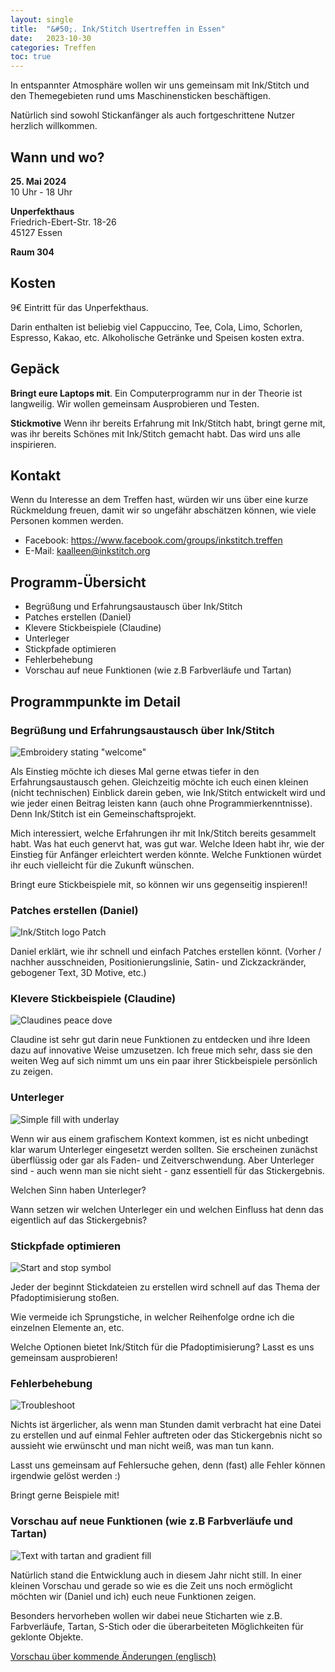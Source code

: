 ```yaml
---
layout: single
title:  "&#50;. Ink/Stitch Usertreffen in Essen"
date:   2023-10-30
categories: Treffen
toc: true
---
```

In entspannter Atmosphäre wollen wir uns gemeinsam mit Ink/Stitch und den Themegebieten rund ums Maschinensticken beschäftigen.

Natürlich sind sowohl Stickanfänger als auch fortgeschrittene Nutzer herzlich willkommen.

## Wann und wo?

**25. Mai 2024**<br>
10 Uhr - 18 Uhr

**Unperfekthaus**<br>
Friedrich-Ebert-Str. 18-26<br>
45127 Essen

**Raum 304**

## Kosten

9€ Eintritt für das Unperfekthaus.

Darin enthalten ist beliebig viel Cappuccino, Tee, Cola, Limo, Schorlen, Espresso, Kakao, etc.
Alkoholische Getränke und Speisen kosten extra.

## Gepäck

**Bringt eure Laptops mit**.
Ein Computerprogramm nur in der Theorie ist langweilig.
Wir wollen gemeinsam Ausprobieren und Testen.

**Stickmotive**
Wenn ihr bereits Erfahrung mit Ink/Stitch habt, bringt gerne mit, was ihr bereits Schönes mit Ink/Stitch gemacht habt.
Das wird uns alle inspirieren.

## Kontakt

Wenn du Interesse an dem Treffen hast, würden wir uns über eine kurze Rückmeldung freuen, damit wir so ungefähr abschätzen können, wie viele Personen kommen werden.

* Facebook: <https://www.facebook.com/groups/inkstitch.treffen>
* E-Mail: kaalleen@inkstitch.org

## Programm-Übersicht

- Begrüßung und Erfahrungsaustausch über Ink/Stitch
- Patches erstellen (Daniel)
- Klevere Stickbeispiele (Claudine)
- Unterleger
- Stickpfade optimieren
- Fehlerbehebung
- Vorschau auf neue Funktionen (wie z.B Farbverläufe und Tartan)

## Programmpunkte im Detail

### Begrüßung und Erfahrungsaustausch über Ink/Stitch

![Embroidery stating "welcome"](/assets/images/posts/de/welcome.jpg)

Als Einstieg möchte ich dieses Mal gerne etwas tiefer in den Erfahrungsaustausch gehen.
Gleichzeitig möchte ich euch einen kleinen (nicht technischen) Einblick darein geben,
wie Ink/Stitch entwickelt wird und wie jeder einen Beitrag leisten kann (auch ohne Programmierkenntnisse).
Denn Ink/Stitch ist ein Gemeinschaftsprojekt.

Mich interessiert, welche Erfahrungen ihr mit Ink/Stitch bereits gesammelt habt.
Was hat euch genervt hat, was gut war.
Welche Ideen habt ihr, wie der Einstieg für Anfänger erleichtert werden könnte.
Welche Funktionen würdet ihr euch vielleicht für die Zukunft wünschen.

Bringt eure Stickbeispiele mit, so können wir uns gegenseitig inspieren!!

### Patches erstellen (Daniel)

![Ink/Stitch logo Patch](/assets/images/galleries/inkstitch-logo/InkStitch_Patch.jpg)

Daniel erklärt, wie ihr schnell und einfach Patches erstellen könnt.
(Vorher / nachher ausschneiden, Positionierungslinie, Satin- und Zickzackränder, gebogener Text, 3D Motive, etc.)

### Klevere Stickbeispiele (Claudine)

![Claudines peace dove](/assets/images/posts/de/claudine_peace_bird.jpg)

Claudine ist sehr gut darin neue Funktionen zu entdecken und ihre Ideen dazu auf innovative Weise umzusetzen.
Ich freue mich sehr, dass sie den weiten Weg auf sich nimmt um uns ein paar ihrer Stickbeispiele persönlich zu zeigen.

### Unterleger

![Simple fill with underlay](/assets/images/posts/de/underlay.png)

Wenn wir aus einem grafischem Kontext kommen, ist es nicht unbedingt klar warum Unterleger eingesetzt werden sollten.
Sie erscheinen zunächst überflüssig oder gar als Faden- und Zeitverschwendung. Aber Unterleger sind - auch wenn man sie nicht sieht -
ganz essentiell für das Stickergebnis.

Welchen Sinn haben Unterleger?

Wann setzen wir welchen Unterleger ein und welchen Einfluss hat denn das eigentlich auf das Stickergebnis?

### Stickpfade optimieren

![Start and stop symbol](/assets/images/posts/de/routing.png)

Jeder der beginnt Stickdateien zu erstellen wird schnell auf das Thema der Pfadoptimisierung stoßen.

Wie vermeide ich Sprungstiche, in welcher Reihenfolge ordne ich die einzelnen Elemente an, etc.

Welche Optionen bietet Ink/Stitch für die Pfadoptimisierung? Lasst es uns gemeinsam ausprobieren!

### Fehlerbehebung

![Troubleshoot](/assets/images/posts/de/troubleshoot.png)

Nichts ist ärgerlicher, als wenn man Stunden damit verbracht hat eine Datei zu erstellen und auf einmal Fehler auftreten
oder das Stickergebnis nicht so aussieht wie erwünscht und man nicht weiß, was man tun kann.

Lasst uns gemeinsam auf Fehlersuche gehen, denn (fast) alle Fehler können irgendwie gelöst werden :)

Bringt gerne Beispiele mit!

### Vorschau auf neue Funktionen (wie z.B Farbverläufe und Tartan)

![Text with tartan and gradient fill](/assets/images/posts/de/tartan_gradient.png)

Natürlich stand die Entwicklung auch in diesem Jahr nicht still.
In einer kleinen Vorschau und gerade so wie es die Zeit uns noch ermöglicht möchten wir (Daniel und ich) euch neue Funktionen zeigen.

Besonders hervorheben wollen wir dabei neue Sticharten wie z.B. Farbverläufe, Tartan, S-Stich oder die überarbeiteten Möglichkeiten für geklonte Objekte.

[Vorschau über kommende Änderungen (englisch)](https://inkstitch.org/upcoming/)
